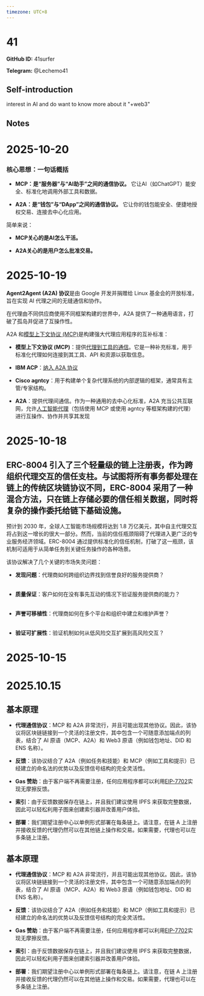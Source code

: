```yaml
---
timezone: UTC+8
---
```


# 41

**GitHub ID:** 41surfer

**Telegram:** @Lechemo41

## Self-introduction

interest in AI and do want to know more about it "+web3"

## Notes
<!-- Content_START -->
# 2025-10-20
<!-- DAILY_CHECKIN_2025-10-20_START -->
### **核心思想：一句话概括**

-   **MCP：是“服务器”与“AI助手”之间的通信协议。** 它让AI（如ChatGPT）能安全、标准化地调用外部工具和数据。
    
-   **A2A：是“钱包”与“DApp”之间的通信协议。** 它让你的钱包能安全、便捷地授权交易、连接去中心化应用。
    

简单来说：

-   **MCP关心的是AI怎么干活。**
    
-   **A2A关心的是用户怎么批准交易。**
<!-- DAILY_CHECKIN_2025-10-20_END -->

# 2025-10-19
<!-- DAILY_CHECKIN_2025-10-19_START -->

**Agent2Agent (A2A) 协议**是由 Google 开发并捐赠给 Linux 基金会的开放标准，旨在实现 AI 代理之间的无缝通信和协作。

在代理由不同供应商使用不同框架构建的世界中，A2A 提供了一种通用语言，打破了孤岛并促进了互操作性。

A2A 和[模型上下文协议 (MCP)](https://modelcontextprotocol.io/)是构建强大代理应用程序的互补标准：

-   **模型上下文协议 (MCP)**：提供[代理到工具的通信](https://cloud.google.com/discover/what-is-model-context-protocol)。它是一种补充标准，用于标准化代理如何连接到其工具、API 和资源以获取信息。
    
-   **IBM ACP**：[纳入 A2A 协议](https://github.com/orgs/i-am-bee/discussions/5)
    
-   **Cisco agntcy**：用于构建单个复杂代理系统的内部逻辑的框架，通常具有主管/专家结构。
    
-   **A2A**：提供代理间通信。作为一种通用的去中心化标准，A2A 充当公共互联网，允许[人工智能代理](https://cloud.google.com/discover/what-are-ai-agents)（包括使用 MCP 或使用 agntcy 等框架构建的代理）进行互操作、协作并共享其发现
<!-- DAILY_CHECKIN_2025-10-19_END -->

# 2025-10-18
<!-- DAILY_CHECKIN_2025-10-18_START -->


## ERC-8004 引入了三个轻量级的链上注册表，作为跨组织代理交互的信任支柱。与试图将所有事务都处理在链上的传统区块链协议不同，ERC-8004 采用了一种混合方法，只在链上存储必要的信任相关数据，同时将复杂的操作委托给链下基础设施。

预计到 2030 年，全球人工智能市场规模将达到 1.8 万亿美元，其中自主代理交互将占到这一增长的很大一部分。然而，当前的信任瓶颈阻碍了代理进入更广泛的专业服务经济领域。ERC-8004 通过提供标准化的信任机制，打破了这一瓶颈，该机制可适用于从简单任务到关键任务操作的各种场景。

该协议解决了几个关键的市场失灵问题：

-   **发现问题**：代理商如何跨组织边界找到信誉良好的服务提供商？  
     
    
-   **质量保证**：客户如何在没有事先互动的情况下验证服务提供商的能力？  
     
    
-   **声誉可移植性**：代理商如何在多个平台和组织中建立和维护声誉？  
     
    
-   **验证可扩展性**：验证机制如何从低风险交互扩展到高风险交互？
<!-- DAILY_CHECKIN_2025-10-18_END -->

# 2025-10-15
<!-- DAILY_CHECKIN_2025-10-15_START -->






# 2025.10.15
<!-- DAILY_CHECKIN_2025-10-15_START -->
## **基本原理**

-   **代理通信协议**：MCP 和 A2A 非常流行，并且可能出现其他协议。因此，该协议将区块链链接到一个灵活的注册文件，其中包含一个可随意添加端点的列表，结合了 AI 原语（MCP、A2A）和 Web3 原语（例如钱包地址、DID 和 ENS 名称）。
    
-   **反馈**：该协议结合了 A2A（例如任务和技能）和 MCP（例如工具和提示）已经建立的命名法的优势以及反馈信号结构的完全灵活性。
    
-   **Gas 赞助**：由于客户端不再需要注册，任何应用程序都可以利用[EIP-7702](https://eips.ethereum.org/EIPS/eip-7702)实现无摩擦反馈。
    
-   **索引**：由于反馈数据保存在链上，并且我们建议使用 IPFS 来获取完整数据，因此可以轻松利用子图来创建索引器并改善用户体验。
    
-   **部署**：我们期望注册中心以单例形式部署在每条链上。请注意，在链 A 上注册并接收反馈的代理仍然可以在其他链上操作和交易。如果需要，代理也可以在多条链上注册。
<!-- DAILY_CHECKIN_2025-10-15_END -->
<!-- Content_END -->
## **基本原理**

-   **代理通信协议**：MCP 和 A2A 非常流行，并且可能出现其他协议。因此，该协议将区块链链接到一个灵活的注册文件，其中包含一个可随意添加端点的列表，结合了 AI 原语（MCP、A2A）和 Web3 原语（例如钱包地址、DID 和 ENS 名称）。
    
-   **反馈**：该协议结合了 A2A（例如任务和技能）和 MCP（例如工具和提示）已经建立的命名法的优势以及反馈信号结构的完全灵活性。
    
-   **Gas 赞助**：由于客户端不再需要注册，任何应用程序都可以利用[EIP-7702](https://eips.ethereum.org/EIPS/eip-7702)实现无摩擦反馈。
    
-   **索引**：由于反馈数据保存在链上，并且我们建议使用 IPFS 来获取完整数据，因此可以轻松利用子图来创建索引器并改善用户体验。
    
-   **部署**：我们期望注册中心以单例形式部署在每条链上。请注意，在链 A 上注册并接收反馈的代理仍然可以在其他链上操作和交易。如果需要，代理也可以在多条链上注册。
<!-- DAILY_CHECKIN_2025-10-15_END -->



<!-- Content_END -->
